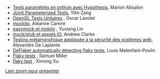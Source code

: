 * [Tests paramétrés en python avec Hypothesis](https://github.com/umontreal-diro/IFT3913/tree/main/presentations/Semaine5/MarionAbsalon), Marion Absalon
* [JUnit Parameterized Tests](https://github.com/umontreal-diro/IFT3913/tree/main/presentations/Semaine5/Yilin%20Zang), Yilin Zang
* [OpenGL Tests Unitaires](https://github.com/umontreal-diro/IFT3913/tree/main/presentations/Semaine5/Oscar_Lavolet) , Oscar Lavolet
* [mockito](https://github.com/umontreal-diro/IFT3913/tree/main/presentations/Semaine5/AleanneCamire), Aléanne Camire
* [easymock et mokito](https://github.com/umontreal-diro/IFT3913/tree/main/presentations/Semaine5/Yuxiang%20Lin) , Yuxiang Lin
* [mock/stub et appels IO](https://github.com/umontreal-diro/IFT3913/tree/main/presentations/Semaine5/AndrewClarke), Andrew Clarke
* [Testing métamorphique appliquée à la sécurité des systèmes web](https://github.com/umontreal-diro/IFT3913/tree/main/presentations/Semaine5/Alexandre%20De%20Laplante), Alexandre De Laplante
* [DeFlaker automatically detecting flaky tests](https://github.com/umontreal-diro/IFT3913/tree/main/presentations/Semaine5/LouisMalenfant-Poulin), Louis Malenfant-Poulin
* [Flaky tests]() , Samuel Miller
* [flaky test](https://github.com/umontreal-diro/IFT3913/tree/main/presentations/Semaine5/XinningXu) , Xinning Xu




[Lien zoom pour présenter](https://umontreal.zoom.us/j/83712371251?pwd=ZBeeAS85OEQOZvdf4df1f3qZaNAMUs.1) 
